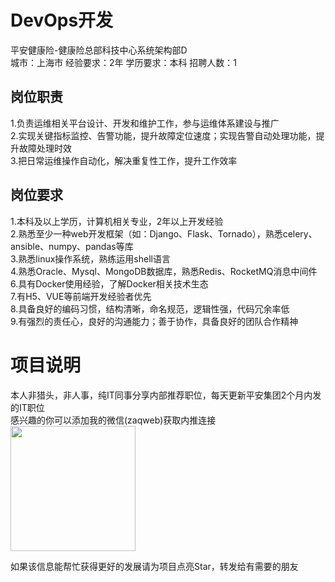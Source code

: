 # DevOps开发
平安健康险-健康险总部科技中心系统架构部D  
城市：上海市 经验要求：2年 学历要求：本科  招聘人数：1

## 岗位职责
1.负责运维相关平台设计、开发和维护工作，参与运维体系建设与推广   
2.实现关键指标监控、告警功能，提升故障定位速度；实现告警自动处理功能，提升故障处理时效   
3.把日常运维操作自动化，解决重复性工作，提升工作效率

## 岗位要求
1.本科及以上学历，计算机相关专业，2年以上开发经验   
2.熟悉至少一种web开发框架（如：Django、Flask、Tornado），熟悉celery、ansible、numpy、pandas等库   
3.熟悉linux操作系统，熟练运用shell语言   
4.熟悉Oracle、Mysql、MongoDB数据库，熟悉Redis、RocketMQ消息中间件   
6.具有Docker使用经验，了解Docker相关技术生态   
7.有H5、VUE等前端开发经验者优先   
8.具备良好的编码习惯，结构清晰，命名规范，逻辑性强，代码冗余率低   
9.有强烈的责任心，良好的沟通能力；善于协作，具备良好的团队合作精神

# 项目说明

本人非猎头，非人事，纯IT同事分享内部推荐职位，每天更新平安集团2个月内发的IT职位  
感兴趣的你可以添加我的微信(zaqweb)获取内推连接  
<img src="https://github.com/zaqweb/PA-IT-JOBS/blob/master/WechatICode.jpeg"  height="200" width="200">

如果该信息能帮忙获得更好的发展请为项目点亮Star，转发给有需要的朋友




